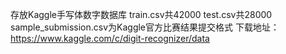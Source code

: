 
存放Kaggle手写体数字数据库
train.csv共42000
test.csv共28000
sample_submission.csv为Kaggle官方比赛结果提交格式
下载地址：
  https://www.kaggle.com/c/digit-recognizer/data
